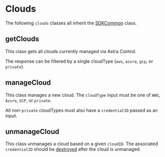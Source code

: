 # Clouds

The following `clouds` classes all inherit the [SDKCommon](../common/README.md#SDKCommon) class.

## getClouds

This class gets all clouds currently managed via Astra Control.

The response can be filtered by a single cloudType (`aws`, `azure`, `gcp`, or `private`).

## manageCloud

This class manages a new cloud.  The `cloudType` input must be one of `AWS`, `Azure`, `GCP`, or `private`.

All non-`private` cloudTypes must also have a `credentialID` passed as an input.

## unmanageCloud

This class unmanages a cloud based on a given `cloudID`.  The associated `credentialID` should be [destroyed](../credentials/README.md#destroyCredential) after the cloud is unmanaged.

